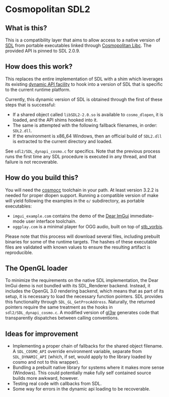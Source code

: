 # Cosmopolitan SDL2

## What is this?
This is a compatibility layer that aims to allow access to a native version of
[SDL](https://libsdl.org/) from portable executables linked through
[Cosmopolitan Libc](http://justine.lol/cosmopolitan/). The provided API is pinned
to SDL 2.0.9.

## How does this work?
This replaces the entire implementation of SDL with a shim which leverages its
existing [dynamic API facility](https://wiki.libsdl.org/SDL2/README/dynapi) to
hook into a version of SDL that is specific to the current runtime platform.

Currently, this dynamic version of SDL is obtained through the first of these steps that is successful:
- If a shared object called `libSDL2-2.0.so` is available to
  `cosmo_dlopen`, it is loaded, and the API shims hooked into it.
- The same is attempted with the following fallback filenames, in order: `SDL2.dll`.
- If the environment is x86\_64 Windows, then an official build of `SDL2.dll` is
  extracted to the current directory and loaded.

See `sdl2/SDL_dynapi_cosmo.c` for specifics. Note that the previous process runs
the first time any SDL procedure is executed in any thread, and that failure is not
recoverable.

## How do you build this?
You will need the [cosmocc](https://github.com/jart/cosmopolitan/blob/master/tool/cosmocc/README.md)
toolchain in your path. At least version 3.2.2 is needed for proper dlopen support.
Running a compatible version of make will yield following the examples in the `o/` subdirectory, as
portable executables:
- `imgui_example.com` contains the demo of the [Dear ImGui](https://github.com/ocornut/imgui)
  immediate-mode user interface toolchain.
- `oggplay.com` is a minimal player for OGG audio, built on top of [stb\_vorbis](https://github.com/nothings/stb).

Please note that this process will download several files, including prebuilt binaries for some of the
runtime targets. The hashes of these executable files are validated with known values to ensure the
resulting artifact is reproducible.

## The OpenGL loader
To minimize the requirements on the native SDL implementation, the Dear ImGui demo is not bundled with its
SDL\_Renderer backend. Instead, it includes the OpenGL 3.0 rendering backend, which means that as part of its
setup, it is necessary to load the necessary function pointers. SDL provides this functionality through
`SDL_GL_GetProcAddress`. Naturally, the returned pointers require the same treatment as the hooks in
`sdl2/SDL_dynapi_cosmo.c`. A modified version of [gl3w](https://github.com/skaslev/gl3w) generates code that
transparently dispatches between calling conventions.

## Ideas for improvement
- Implementing a proper chain of fallbacks for the shared object filename. A `SDL_COSMO_API`
  override environment variable, separate from `SDL_DYNAMIC_API` (which, if set,
  would apply to the library loaded by cosmo and not to this wrapper).
- Bundling a prebuilt native library for systems where it makes more sense (Windows).
  This could potentially make fully self contained source builds more awkward, however.
- Testing real code with callbacks from SDL.
- Some way for errors in the dynamic api loading to be recoverable.
